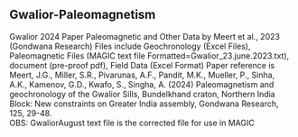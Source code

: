 ## Gwalior-Paleomagnetism
Gwalior 2024 Paper Paleomagnetic and Other Data by Meert et al., 2023 (Gondwana Research)
Files include Geochronology (Excel Files), Paleomagnetic Files (MAGIC text file Formatted=Gwalior_23.june.2023.txt), document (pre-proof pdf), Field Data (Excel Format)
Paper reference is Meert, J.G., Miller, S.R., Pivarunas, A.F., Pandit, M.K., Mueller, P., Sinha, A.K., Kamenov, G.D., Kwafo, S., Singha, A. (2024) Paleomagnetism and geochronology of the Gwalior Sills, Bundelkhand craton, Northern India Block: New constraints on Greater India assembly, Gondwana Research, 125, 29-48.  
OBS: GwaliorAugust text file is the corrected file for use in MAGIC
